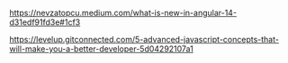 https://nevzatopcu.medium.com/what-is-new-in-angular-14-d31edf91fd3e#1cf3

https://levelup.gitconnected.com/5-advanced-javascript-concepts-that-will-make-you-a-better-developer-5d04292107a1